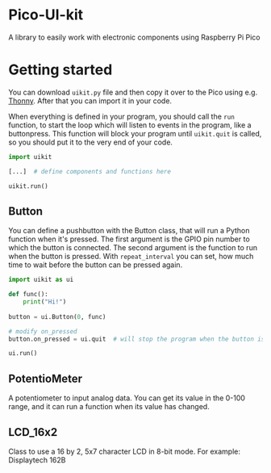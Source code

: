 # Pico-UI-kit
A library to easily work with electronic components using Raspberry Pi Pico

# Getting started
You can download `uikit.py` file and then copy it over to the Pico using e.g. [Thonny](https://github.com/thonny/thonny/). After that you can import it in your code.

When everything is defined in your program, you should call the `run` function, to start the loop which will listen to events in the program, like a buttonpress. This function will block your program until `uikit.quit` is called, so you should put it to the very end of your code.

```python
import uikit

[...]  # define components and functions here

uikit.run()
```

## Button
You can define a pushbutton with the Button class, that will run a Python function when it's pressed. The first argument is the GPIO pin number to which the button is connected. The second argument is the function to run when the button is pressed. With `repeat_interval` you can set, how much time to wait before the button can be pressed again.

```python
import uikit as ui

def func():
    print("Hi!")
    
button = ui.Button(0, func)

# modify on_pressed
button.on_pressed = ui.quit  # will stop the program when the button is pressed

ui.run()
```

## PotentioMeter
A potentiometer to input analog data. You can get its value in the 0-100 range, and it can run a function when its value has changed.

## LCD_16x2
Class to use a 16 by 2, 5x7 character LCD in 8-bit mode. For example: Displaytech 162B
